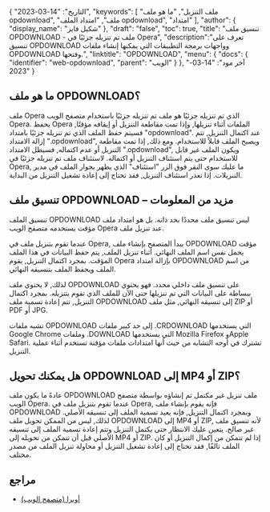 {
"التاريخ": "14-03-2023",
  "keywords": [
"ملف التنزيل",
"ما هو ملف opdownload",
"ملف",
"امتداد الملف opdownload",
"امتداد"
],
  "author": {
"display_name": "شكيل فايز"
},
"draft": "false",
"toc": true,
"title": "تنسيق ملف OPDOWNLOAD - ملف تم تنزيله جزئيًا في Opera",
  "description":"تعرف على تنسيق OPDOWNLOAD وواجهات برمجة التطبيقات التي يمكنها إنشاء ملفات OPDOWNLOAD وفتحها.",
"linktitle": "OPDOWNLOAD",
  "menu": {
    "docs": {
      "identifier": "web-opdownload",
"parent": "الويب"
}
},
"آخر مود": "14-03-2023"
}

## ما هو ملف OPDOWNLOAD؟

ملف Opera الذي تم تنزيله جزئيًا هو ملف تم تنزيله جزئيًا باستخدام متصفح الويب Opera. يحفظ Opera الملفات أثناء تنزيلها, وإذا تمت مقاطعة التنزيل أو إيقافه مؤقتًا, فسيتم حفظ الملف الذي تم تنزيله جزئيًا بامتداد "opdownload". عند اكتمال التنزيل, تتم إزالة الامتداد ".opdownload", ويصبح الملف قابلاً للاستخدام. ومع ذلك, إذا تمت مقاطعة التنزيل أو عدم اكتماله, فسيظل الامتداد ".opdownload", ويكون الملف غير قابل للاستخدام حتى يتم استئناف التنزيل أو اكتماله. لاستئناف ملف تم تنزيله جزئيًا في Opera, ما عليك سوى النقر فوق الزر "استئناف" الذي يظهر بجوار الملف في مدير التنزيلات. إذا تعذر استئناف التنزيل, فقد تحتاج إلى إعادة تشغيل التنزيل من البداية.

## تنسيق ملف OPDOWNLOAD – مزيد من المعلومات

تنسيق الملف OPDOWNLOAD ليس تنسيق ملف محددًا بحد ذاته. بل هو امتداد ملف مؤقت يستخدمه متصفح الويب Opera عند تنزيل ملف.

عندما تقوم بتنزيل ملف في Opera, يبدأ المتصفح بإنشاء ملف OPDOWNLOAD مؤقت يحمل نفس اسم الملف النهائي. أثناء تنزيل الملف, يتم حفظ البيانات في هذا الملف المؤقت. بمجرد اكتمال التنزيل, يقوم Opera بإزالة امتداد OPDOWNLOAD من اسم الملف ويحفظ الملف بتنسيقه النهائي.

لذلك, لا يحتوي ملف OPDOWNLOAD على تنسيق ملف داخلي محدد. فهو يحتوي ببساطة على البيانات التي تم تنزيلها حتى الآن للملف الذي تقوم بتنزيله. بمجرد اكتمال التنزيل, تتم إعادة تسمية ملف OPDOWNLOAD إلى تنسيقه النهائي, مثل ملف ZIP أو PDF أو JPG.

تشبه ملفات OPDOWNLOAD إلى حد كبير ملفات .CRDOWNLOAD التي يستخدمها Google Chrome وملفات .DOWNLOAD التي يستخدمها Mozilla Firefox وApple Safari. تشترك في أوجه التشابه من حيث أنها امتدادات ملفات مؤقتة تستخدم أثناء عملية التنزيل.

## هل يمكنك تحويل OPDOWNLOAD إلى MP4 أو ZIP؟

عادةً ما يكون ملف OPDOWNLOAD ملف تنزيل غير مكتمل تم إنشاؤه بواسطة متصفح الويب Opera. عندما تقوم بتنزيل ملف في Opera, فإنه يقوم بإنشاء ملف OPDOWNLOAD وبمجرد اكتمال التنزيل, فإنه يعيد تسمية الملف إلى تنسيقه الأصلي. لذلك, ليس من الممكن تحويل ملف OPDOWNLOAD إلى MP4 أو ZIP, لأنه تنسيق ملف غير صالح. يتعين عليك الانتظار حتى يكتمل التنزيل وتتم إعادة تسمية الملف إلى تنسيقه الأصلي قبل أن تتمكن من تحويله إلى MP4 أو ZIP. إذا لم تتمكن من إكمال التنزيل أو كان الملف تالفًا, فقد تحتاج إلى إعادة تشغيل التنزيل أو محاولة تنزيل الملف من مصدر مختلف.

## مراجع
* [أوبرا (متصفح الويب)](https://en.wikipedia.org/wiki/Opera_(web_browser))

